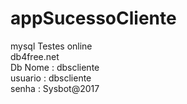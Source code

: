 # appSucessoCliente


mysql Testes online 
</br>
db4free.net
</br>
Db Nome : dbscliente
</br>
usuario : dbscliente
</br>
senha : Sysbot@2017
